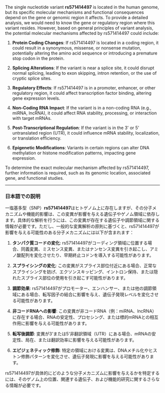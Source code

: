 The single nucleotide variant **rs571414497** is located in the human genome, but its specific molecular mechanisms and functional consequences depend on the gene or genomic region it affects. To provide a detailed analysis, we would need to know the gene or regulatory region where this variant resides. However, based on general principles of variant analysis, the potential molecular mechanisms affected by rs571414497 could include:

1. **Protein Coding Changes**: If rs571414497 is located in a coding region, it could result in a synonymous, missense, or nonsense mutation, potentially altering the amino acid sequence or introducing a premature stop codon in the protein.

2. **Splicing Alterations**: If the variant is near a splice site, it could disrupt normal splicing, leading to exon skipping, intron retention, or the use of cryptic splice sites.

3. **Regulatory Effects**: If rs571414497 is in a promoter, enhancer, or other regulatory region, it could affect transcription factor binding, altering gene expression levels.

4. **Non-Coding RNA Impact**: If the variant is in a non-coding RNA (e.g., miRNA, lncRNA), it could affect RNA stability, processing, or interaction with target mRNAs.

5. **Post-Transcriptional Regulation**: If the variant is in the 3' or 5' untranslated region (UTR), it could influence mRNA stability, localization, or translation efficiency.

6. **Epigenetic Modifications**: Variants in certain regions can alter DNA methylation or histone modification patterns, impacting gene expression.

To determine the exact molecular mechanism affected by rs571414497, further information is required, such as its genomic location, associated gene, and functional studies.

---

### 日本語での説明

一塩基多型（SNP）**rs571414497**はヒトゲノム上に存在しますが、その分子メカニズムや機能的影響は、この変異が影響を与える遺伝子やゲノム領域に依存します。具体的な解析を行うには、この変異が存在する遺伝子や調節領域に関する情報が必要です。ただし、一般的な変異解析の原則に基づくと、rs571414497が影響を与える可能性のある分子メカニズムには以下が含まれます：

1. **タンパク質コードの変化**: rs571414497がコーディング領域に位置する場合、同義変異、ミスセンス変異、またはナンセンス変異を引き起こし、アミノ酸配列を変化させたり、早期終止コドンを導入する可能性があります。

2. **スプライシングの変化**: この変異がスプライス部位付近にある場合、正常なスプライシングを妨げ、エクソンスキッピング、イントロン保持、または隠れたスプライス部位の使用を引き起こす可能性があります。

3. **調節効果**: rs571414497がプロモーター、エンハンサー、または他の調節領域にある場合、転写因子の結合に影響を与え、遺伝子発現レベルを変化させる可能性があります。

4. **非コードRNAへの影響**: この変異が非コードRNA（例：miRNA、lncRNA）に存在する場合、RNAの安定性、プロセシング、または標的mRNAとの相互作用に影響を与える可能性があります。

5. **転写後調節**: 変異が3'または5'非翻訳領域（UTR）にある場合、mRNAの安定性、局在、または翻訳効率に影響を与える可能性があります。

6. **エピジェネティック修飾**: 特定の領域における変異は、DNAメチル化やヒストン修飾パターンを変化させ、遺伝子発現に影響を与える可能性があります。

rs571414497が具体的にどのような分子メカニズムに影響を与えるかを特定するには、そのゲノム上の位置、関連する遺伝子、および機能的研究に関するさらなる情報が必要です。